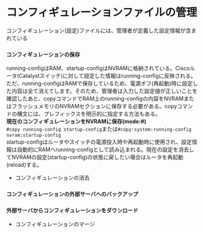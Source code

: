 # コンフィギュレーションファイルの管理
コンフィギュレーション(設定)ファイルには、管理者が定義した設定情報が含まれている

### `コンフィギュレーションの保存`
running-configはRAM、startup-configはNVRAMに格納されている。Ciscoルータ(Catalystスイッチ)に対して設定した情報はrunning-configに反映される。ただ、running-configはRAMで保存しているため、電源オフ(再起動)時に設定した内容は全て消えてします。そのため、管理者は入力した設定値が正しいことを確認したあと、copyコマンドでRAM上のrunning-configの内容をNVRAMまたはフラッシュメモリのNVRAMセクションに保存する必要がある。copyコマンドの構文には、プレフィックスを明示的に指定する方法もある。  
**現在のコンフィギュレーションをNVRAMに保存(mode:#)**  
`#copy running-config startup-config`または`#copy:system:running-config nvram:startup-config`  
startup-configはルータやスイッチの電源投入時や再起動時に使用され、設定情報は自動的にRAMへrunning-configとして読み込まれる。現在の設定を消去してNVRAMの設定(startup-config)の状態に戻したい場合はルータを再起動(reload)する。

- コンフィギュレーションの消去

### `コンフィギュレーションの外部サーバへのバックアップ`

### `外部サーバからコンフィギュレーションをダウンロード`

- コンフィギュレーションのマージ
